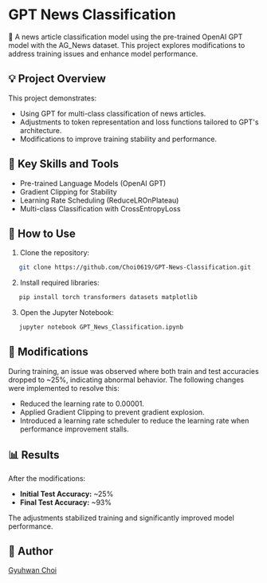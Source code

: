 # GPT News Classification

📰 A news article classification model using the pre-trained OpenAI GPT model with the AG_News dataset. This project explores modifications to address training issues and enhance model performance.

## 💡 Project Overview
This project demonstrates:
- Using GPT for multi-class classification of news articles.
- Adjustments to token representation and loss functions tailored to GPT's architecture.
- Modifications to improve training stability and performance.

## 🔧 Key Skills and Tools
- Pre-trained Language Models (OpenAI GPT)
- Gradient Clipping for Stability
- Learning Rate Scheduling (ReduceLROnPlateau)
- Multi-class Classification with CrossEntropyLoss

## 🚀 How to Use
1. Clone the repository:
```bash
   git clone https://github.com/Choi0619/GPT-News-Classification.git
   ```
2. Install required libraries:
```bash
   pip install torch transformers datasets matplotlib
   ```
3. Open the Jupyter Notebook:
```bash
   jupyter notebook GPT_News_Classification.ipynb
   ```

## 🔄 Modifications
During training, an issue was observed where both train and test accuracies dropped to ~25%, indicating abnormal behavior. The following changes were implemented to resolve this:
- Reduced the learning rate to 0.00001.
- Applied Gradient Clipping to prevent gradient explosion.
- Introduced a learning rate scheduler to reduce the learning rate when performance improvement stalls.

## 📊 Results
After the modifications:
- **Initial Test Accuracy:** ~25%
- **Final Test Accuracy:** ~93%

The adjustments stabilized training and significantly improved model performance.

## 👤 Author
[Gyuhwan Choi](https://github.com/Choi0619)
